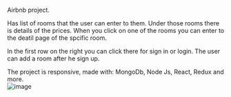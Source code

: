 Airbnb project.

Has list of rooms that the user can enter to them.
Under those rooms there is details of the prices.
When you click on one of the rooms you can enter to the deatil page of the spcific room.

In the first row on the right you can click there for sign in or login.
The user can add a room after he sign up.

The project is responsive, made with: MongoDb, Node Js, React, Redux and more.  
![image](https://github.com/ravePinchas/Final-Project/assets/57952952/006b995a-a227-42f8-bc64-f5a447dca0cd)

